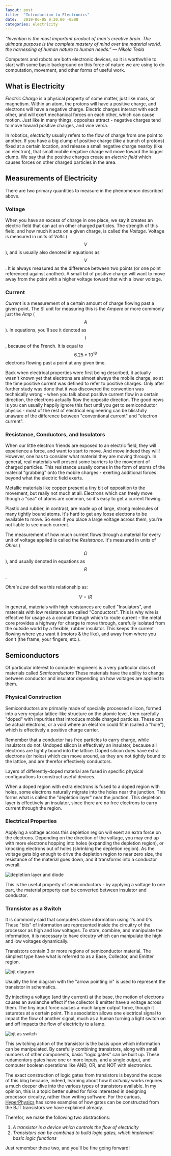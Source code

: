 ```yaml
---
layout: post
title:  "Introduction to Electronics"
date:   2019-06-05 9:30:00 -0500
categories: electricity
---
```


*“Invention is the most important product of man's creative brain. The ultimate purpose is the complete mastery of mind over the material world, the harnessing of human nature to human needs.” ― Nikola Tesla*

Computers and robots are both electronic devices, so it is worthwhile to start with some basic background on this force of nature we are using to do computation, movement, and other forms of useful work.

## What is Electricity

*Electric Charge* is a physical property of some matter, just like mass, or magnetism. Within an atom, the protons will have a positive charge, and electrons will have a negative charge. Electric charges interact with each other, and will exert mechanical forces on each other, which can cause motion. Just like in many things, opposites attract - negative charges tend to move toward positive charges, and vice versa. 

In robotics, *electricity* usually refers to the flow of charge from one point to another. If you have a big clump of positive charge (like a bunch of protons) fixed at a certain location, and release a small negative charge nearby (like an electron), that small mobile negative charge will move toward the bigger clump. We say that the positive charges create an *electric field* which causes forces on other charged particles in the area.

## Measurements of Electricity

There are two primary quantities to measure in the phenomenon described above. 

### Voltage

When you have an excess of charge in one place, we say it creates an electric field that can act on other charged particles. The strength of this field, and how much it acts on a given charge, is called the *Voltage*. Voltage is measured in units of *Volts* ($$V$$), and is usually also denoted in equations as $$V$$. It is always measured as the difference between two points (or one point referenced against another). A small bit of positive charge will want to move away from the point with a higher voltage toward that with a lower voltage.

### Current

*Current* is a measurement of a certain amount of charge flowing past a given point. The SI unit for measuring this is the *Ampere* or more commonly just the *Amp* ($$A$$). In equations, you'll see it denoted as $$I$$, because of the French. It is equal to $$6.25 * 10^{18}$$ electrons flowing past a point at any given time.

Back when electrical properties were first being described, it actually wasn't known yet that electrons are almost always the mobile charge, so at the time positive current was defined to refer to positive charges. Only after further study was done that it was discovered the convention was technically wrong - when you talk about positive current flow in a certain direction, the electrons actually flow the opposite direction. The good news is you can usually happily ignore this fact until you get to semiconductor physics - most of the rest of electrical engineering can be blissfully unaware of the difference between "conventional current" and "electron current".

### Resistance, Conductors, and Insulators

When our little electron friends are exposed to an electric field, they will experience a force, and want to start to move. And move indeed they will! However, one has to consider what material they are moving through. In general, real materials will present some barriers to the movement of charged particles. This resistance usually comes in the form of atoms of the material "grabbing" onto the mobile charges - exerting additional forces beyond what the electric field exerts.

Metallic materials like copper present a tiny bit of opposition to the movement, but really not much at all. Electrons which can freely move though a "sea" of atoms are common, so it's easy to get a current flowing.

Plastic and rubber, in contrast, are made up of large, strong molecules of many tightly bound atoms. It's hard to get any loose electrons to be available to move. So even if you place a large voltage across them, you're not liable to see much current.

The measurement of how much current flows through a material for every unit of voltage applied is called the *Resistance*. It's measured in units of *Ohms* ($$\Omega$$), and usually denoted in equations as $$R$$. 

*Ohm's Law* defines this relationship as:

$$ V = I R $$

In general, materials with high resistances are called "Insulators", and materials with low resistance are called "Conductors". This is why wire is effective for usage as a conduit through which to route current - the metal core provides a highway for charge to move through, carefully isolated from the outside world by a flexible, rubber insulator. This keeps the current flowing where you want it (motors & the like), and away from where you don't (the frame, your fingers, etc.).

## Semiconductors

Of particular interest to computer engineers is a very particular class of materials called *Semiconductors* These materials have the ability to change between conductor and insulator depending on how voltages are applied to them. 

### Physical Construction

Semiconductors are primarily made of specially processed silicon, formed into a very regular lattice-like structure on the atomic level, then carefully "doped" with impurities that introduce mobile charged particles. These can be actual electrons, or a void where an electron could fit in (called a "hole"), which is effectively a positive charge carrier. 

Remember that a conductor has free particles to carry charge, while insulators do not. Undoped silicon is effectively an insulator, because all electrons are tightly bound into the lattice. Doped silicon does have extra electrons (or holes) which can move around, as they are not tightly bound to the lattice, and are therefor effectively conductors.

Layers of differently-doped material are fused in specific physical configurations to construct useful devices.

When a doped region with extra electrons is fused to a doped region with holes, some electrons naturally migrate into the holes near the junction. This forms what is called the "depletion layer" near the junction. This depletion layer is effectively an insulator, since there are no free electrons to carry current through the region.


### Electrical Properties

Applying a voltage across this depletion region will exert an extra force on the electrons. Depending on the direction of the voltage, you may end up with more electrons  hopping into holes (expanding the depletion region), or knocking electrons out of holes (shrinking the depletion region). As the voltage gets big enough to drive the depletion region to near zero size, the resistance of the material goes down, and it transforms into a conductor overall.

![depletion layer and diode](/assets/diode.png)

This is the useful property of semiconductors - by applying a voltage to one part, the material property can be converted between insulator and conductor.

### Transistor as a Switch

It is commonly said that computers store information using 1's and 0's. These "bits" of information are represented inside the circuitry of the processor as high and low voltages. To store, combine, and manipulate the information, it is necessary to have circutry which can manipulate the high and low voltages dynamically.

Transistors contain 3 or more regions of semiconductor material. The simplest type have what is referred to as a Base, Collector, and Emitter region. 

![bjt diagram](/assets/bjt.png)

Usually the line diagram with the "arrow pointing in" is used to represent the transistor in schematics.

By injecting a voltage (and tiny current) at the base, the motion of electrons causes an avalanche effect if the collector & emitter have a voltage across them. The tiny input force causes a much larger output force, though it saturates at a certain point. This association allows one electrical signal to impact the flow of another signal, much as a human turning a light switch on and off impacts the flow of electricity to a lamp.

![bjt as switch](/assets/bjt_as_switch.png)

This switching action of the transistor is the basis upon which information can be manipulated. By carefully combining transistors, along with small numbers of other components, basic "logic gates" can be built up. These rudamentory gates have one or more inputs, and a single output, and computer boolean operations like AND, OR, and NOT with electronics.

The exact construction of logic gates from transistors is beyond the scope of this blog because, indeed, learning about how it *actually* works requires a much deeper dive into the various types of transistors available. In my opinion, this is a topic better suited for folks interested in designing processor circuitry, rather than writing software. For the curious, [HyperPhysics](http://hyperphysics.phy-astr.gsu.edu/hbase/Electronic/trangate.html) has some examples of how gates can be constructed from the BJT transistors we have explained already.

Therefor, we make the following two abstractions:

1. *A transistor is a device which controls the flow of electricity*
2. *Transistors can be combined to build logic gates, which implement basic logic functions*

Just remember these two, and you'll be fine going forward!


